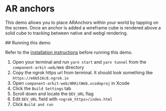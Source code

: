 # AR anchors

This demo allows you to place ARAnchors within your world by tapping on the screen. Once an anchor is added a wireframe cube is rendered above a solid cube to tracking between native and webgl rendering.

## Running this demo

Refer to the [installation instructions](../../../../README.md#installation) before running this demo.

1. Open your terminal and run `yarn start` and `yarn tunnel` from the `component-arkit-web/Web` directory
2. Copy the ngrok https url from terminal. It should look something like `https://e6b516c8.ngrok.io`
3. Open `component-arkit-web/ARKitWeb.xcodeproj` in Xcode
4. Click the `Build Settings` tab
5. Scroll down and locate the `DEV_URL` flag
8. Edit `DEV_URL` field with `<ngrok_https>/index.html`
7. Click `Build and run`
